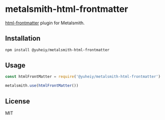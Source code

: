 # metalsmith-html-frontmatter

[html-frontmatter](https://github.com/yuheiy/html-frontmatter) plugin for Metalsmith.

## Installation

```bash
npm install @yuheiy/metalsmith-html-frontmatter
```

## Usage

```js
const htmlFrontMatter = require('@yuheiy/metalsmith-html-frontmatter')

metalsmith.use(htmlFrontMatter())
```

## License

MIT
